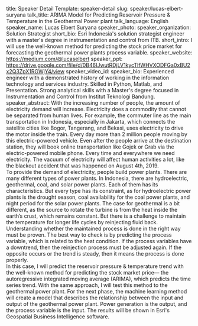 title: Speaker Detail
Template: speaker-detail
slug: speaker/lucas-elbert-suryana
talk_title: ARIMA Model for Predicting Reservoir Pressure & Temperature in the Geothermal Power plant
talk_language: English
speaker_name: Lucas Elbert Suryana
speaker_photo: 
speaker_organization: Solution Strategist
short_bio: Esri Indonesia's solution strategist engineer with a master's degree in instrumentation and control from ITB.
short_intro: I will use the well-known method for predicting the stock price market for forecasting the geothermal power plants process variable.
speaker_website: https://medium.com/@lucaselbert
speaker_ppt: https://drive.google.com/file/d/0B46IJwutRDjLV1kycTlfWHVXODFGa0xBU2x2Q3ZpX1RGWjY4/view
speaker_video_id: 
speaker_bio: Experienced engineer with a demonstrated history of working in the information technology and services industry. Skilled in Python, Matlab, and Presentation. Strong analytical skills with a Master's degree focused in Instrumentation and Control from Institut Teknologi Bandung.
speaker_abstract: With the increasing number of people, the amount of electricity demand will increase. Electricity does a commodity that cannot be separated from human lives. For example, the commuter line as the main transportation in Indonesia, especially in Jakarta, which connects the satellite cities like Bogor, Tangerang, and Bekasi, uses electricity to drive the motor inside the train. Every day more than 2 million people moving by this electric-powered vehicle. Even after the people arrive at the destination station, they will book online transportation like Gojek or Grab via the electric-powered mobile phone. Every time and everywhere we need electricity. The vacuum of electricity will affect human activities a lot, like the blackout accident that was happened on August 4th, 2019.
    <br>To provide the demand of electricity, people build power plants. There are many different types of power plants. In Indonesia, there are hydroelectric, geothermal, coal, and solar power plants. Each of them has its characteristics. But every type has its constraint, as for hydroelectric power plants is the drought season, coal availability for the coal power plants, and night period for the solar power plants. The case for geothermal is a bit different, as the source to rotate the turbine is from the heat inside the earth’s crust, which remains constant. But there is a challenge to maintain the temperature for longer life cycles by reinjecting fluid back.
    <br>Understanding whether the maintained process is done in the right way must be proven. The best way to check is by predicting the process variable, which is related to the heat condition. If the process variables have a downtrend, then the reinjection process must be adjusted again. If the opposite occurs or the trend is steady, then it means the process is done properly.
    <br>In this case, I will predict the reservoir pressure & temperature trend with the well-known method for predicting the stock market price— the autoregressive integrated moving average (ARIMA), which predicts the time series trend. With the same approach, I will test this method to the geothermal power plant. For the next phase, the machine learning method will create a model that describes the relationship between the input and output of the geothermal power plant. Power generation is the output, and the process variable is the input. The results will be shown in Esri's Geospatial Business Intelligence software.

